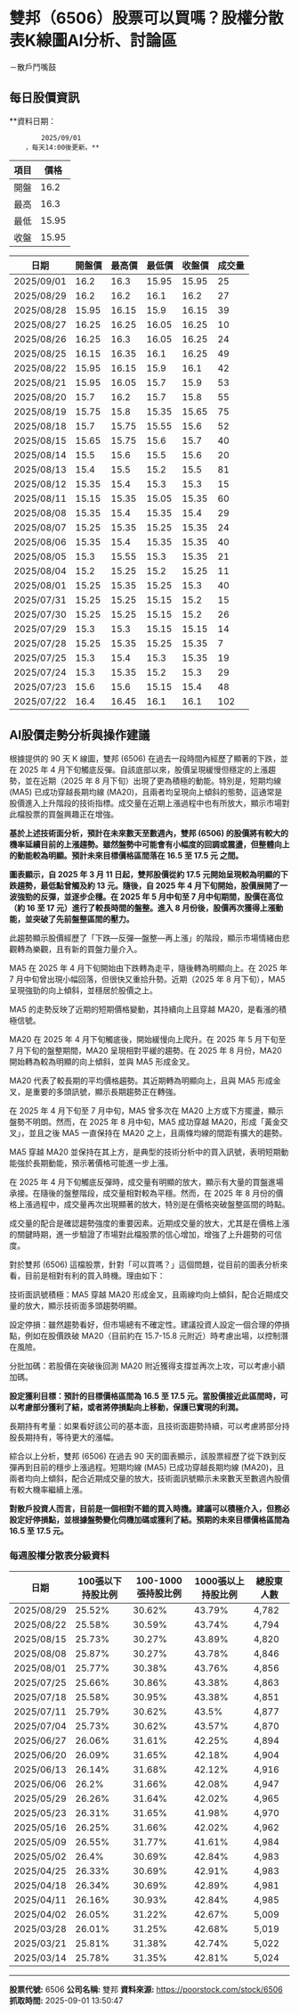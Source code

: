 # 雙邦（6506）股票可以買嗎？股權分散表K線圖AI分析、討論區
－散戶鬥嘴鼓

## 每日股價資訊

**資料日期：
        
            2025/09/01
        ，每天14:00後更新。**

| 項目 | 價格 |
|------|------|
| 開盤 | 16.2 |
| 最高 | 16.3 |
| 最低 | 15.95 |
| 收盤 | 15.95 |

| 日期 | 開盤價 | 最高價 | 最低價 | 收盤價 | 成交量 |
|------|--------|--------|--------|--------|--------|
| 2025/09/01 | 16.2 | 16.3 | 15.95 | 15.95 | 25 |
| 2025/08/29 | 16.2 | 16.2 | 16.1 | 16.2 | 27 |
| 2025/08/28 | 15.95 | 16.15 | 15.9 | 16.15 | 39 |
| 2025/08/27 | 16.25 | 16.25 | 16.05 | 16.25 | 10 |
| 2025/08/26 | 16.25 | 16.3 | 16.05 | 16.25 | 24 |
| 2025/08/25 | 16.15 | 16.35 | 16.1 | 16.25 | 49 |
| 2025/08/22 | 15.95 | 16.15 | 15.9 | 16.1 | 42 |
| 2025/08/21 | 15.95 | 16.05 | 15.7 | 15.9 | 53 |
| 2025/08/20 | 15.7 | 16.2 | 15.7 | 15.8 | 55 |
| 2025/08/19 | 15.75 | 15.8 | 15.35 | 15.65 | 75 |
| 2025/08/18 | 15.7 | 15.75 | 15.55 | 15.6 | 52 |
| 2025/08/15 | 15.65 | 15.75 | 15.6 | 15.7 | 40 |
| 2025/08/14 | 15.5 | 15.6 | 15.5 | 15.6 | 20 |
| 2025/08/13 | 15.4 | 15.5 | 15.2 | 15.5 | 81 |
| 2025/08/12 | 15.35 | 15.4 | 15.3 | 15.3 | 15 |
| 2025/08/11 | 15.15 | 15.35 | 15.05 | 15.35 | 60 |
| 2025/08/08 | 15.35 | 15.4 | 15.35 | 15.4 | 29 |
| 2025/08/07 | 15.25 | 15.35 | 15.25 | 15.35 | 24 |
| 2025/08/06 | 15.35 | 15.4 | 15.35 | 15.35 | 40 |
| 2025/08/05 | 15.3 | 15.55 | 15.3 | 15.35 | 21 |
| 2025/08/04 | 15.2 | 15.25 | 15.2 | 15.25 | 11 |
| 2025/08/01 | 15.25 | 15.35 | 15.25 | 15.3 | 40 |
| 2025/07/31 | 15.25 | 15.25 | 15.15 | 15.2 | 15 |
| 2025/07/30 | 15.25 | 15.25 | 15.15 | 15.2 | 26 |
| 2025/07/29 | 15.3 | 15.3 | 15.15 | 15.15 | 14 |
| 2025/07/28 | 15.25 | 15.35 | 15.25 | 15.35 | 7 |
| 2025/07/25 | 15.3 | 15.4 | 15.3 | 15.35 | 19 |
| 2025/07/24 | 15.3 | 15.35 | 15.2 | 15.3 | 29 |
| 2025/07/23 | 15.6 | 15.6 | 15.15 | 15.4 | 48 |
| 2025/07/22 | 16.4 | 16.45 | 16.1 | 16.1 | 102 |

## AI股價走勢分析與操作建議

根據提供的 90 天 K 線圖，雙邦 (6506) 在過去一段時間內經歷了顯著的下跌，並在 2025 年 4 月下旬觸底反彈。自該底部以來，股價呈現緩慢但穩定的上漲趨勢，並在近期（2025 年 8 月下旬）出現了更為積極的動能。特別是，短期均線 (MA5) 已成功穿越長期均線 (MA20)，且兩者均呈現向上傾斜的態勢，這通常是股價進入上升階段的技術指標。成交量在近期上漲過程中也有所放大，顯示市場對此檔股票的買盤興趣正在增強。

**基於上述技術面分析，預計在未來數天至數週內，雙邦 (6506) 的股價將有較大的機率延續目前的上漲趨勢。雖然盤勢中可能會有小幅度的回調或震盪，但整體向上的動能較為明顯。預計未來目標價格區間落在 16.5 至 17.5 元 之間。**

**圖表顯示，自 2025 年 3 月 11 日起，雙邦股價從約 17.5 元開始呈現較為明顯的下跌趨勢，最低點曾觸及約 13 元。隨後，自 2025 年 4 月下旬開始，股價展開了一波強勁的反彈，並逐步企穩。在 2025 年 5 月中旬至 7 月中旬期間，股價在高位（約 16 至 17 元）進行了較長時間的盤整。進入 8 月份後，股價再次獲得上漲動能，並突破了先前盤整區間的壓力。**

此趨勢顯示股價經歷了「下跌—反彈—盤整—再上漲」的階段，顯示市場情緒由悲觀轉為樂觀，且有新的買盤力量介入。

MA5 在 2025 年 4 月下旬開始由下跌轉為走平，隨後轉為明顯向上。在 2025 年 7 月中旬曾出現小幅回落，但很快又重拾升勢。近期（2025 年 8 月下旬），MA5 呈現強勁的向上傾斜，並穩居於股價之上。

MA5 的走勢反映了近期的短期價格變動，其持續向上且穿越 MA20，是看漲的積極信號。

MA20 在 2025 年 4 月下旬觸底後，開始緩慢向上爬升。在 2025 年 5 月下旬至 7 月下旬的盤整期間，MA20 呈現相對平緩的趨勢。在 2025 年 8 月份，MA20 開始轉為較為明顯的向上傾斜，並與 MA5 形成金叉。

MA20 代表了較長期的平均價格趨勢。其近期轉為明顯向上，且與 MA5 形成金叉，是重要的多頭訊號，顯示長期趨勢正在轉強。

在 2025 年 4 月下旬至 7 月中旬，MA5 曾多次在 MA20 上方或下方擺盪，顯示盤勢不明朗。然而，在 2025 年 8 月中旬，MA5 成功穿越 MA20，形成「黃金交叉」，並且之後 MA5 一直保持在 MA20 之上，且兩條均線的間距有擴大的趨勢。

MA5 穿越 MA20 並保持在其上方，是典型的技術分析中的買入訊號，表明短期動能強於長期動能，預示著價格可能進一步上漲。

在 2025 年 4 月下旬觸底反彈時，成交量有明顯的放大，顯示有大量的買盤進場承接。在隨後的盤整階段，成交量相對較為平穩。然而，在 2025 年 8 月份的價格上漲過程中，成交量再次出現顯著的放大，特別是在價格突破盤整區間的時點。

成交量的配合是確認趨勢強度的重要因素。近期成交量的放大，尤其是在價格上漲的關鍵時期，進一步驗證了市場對此檔股票的信心增加，增強了上升趨勢的可信度。

對於雙邦 (6506) 這檔股票，針對「可以買嗎？」這個問題，從目前的圖表分析來看，目前是相對有利的買入時機。理由如下：

技術面訊號積極：MA5 穿越 MA20 形成金叉，且兩線均向上傾斜，配合近期成交量的放大，顯示技術面多頭趨勢明顯。

設定停損：雖然趨勢看好，但市場總有不確定性。建議投資人設定一個合理的停損點，例如在股價跌破 MA20（目前約在 15.7-15.8 元附近）時考慮出場，以控制潛在風險。

分批加碼：若股價在突破後回測 MA20 附近獲得支撐並再次上攻，可以考慮小額加碼。

**設定獲利目標：預計的目標價格區間為 16.5 至 17.5 元。當股價接近此區間時，可以考慮部分獲利了結，或者將停損點向上移動，保護已實現的利潤。**

長期持有考量：如果看好該公司的基本面，且技術面趨勢持續，可以考慮將部分持股長期持有，等待更大的漲幅。

綜合以上分析，雙邦 (6506) 在過去 90 天的圖表顯示，該股票經歷了從下跌到反彈再到目前的穩步上漲過程。短期均線 (MA5) 已成功穿越長期均線 (MA20)，且兩者均向上傾斜，配合近期成交量的放大，技術面訊號顯示未來數天至數週內股價有較大機率繼續上漲。

**對散戶投資人而言，目前是一個相對不錯的買入時機。建議可以積極介入，但務必設定好停損點，並根據盤勢變化伺機加碼或獲利了結。預期的未來目標價格區間為 16.5 至 17.5 元。**

### 每週股權分散表分級資料

| 日期 | 100張以下持股比例 | 100-1000張持股比例 | 1000張以上持股比例 | 總股東人數 |
|------|-------------------|--------------------|--------------------|----------|
| 2025/08/29 | 25.52% | 30.62% | 43.79% | 4,782 |
| 2025/08/22 | 25.58% | 30.59% | 43.74% | 4,794 |
| 2025/08/15 | 25.73% | 30.27% | 43.89% | 4,820 |
| 2025/08/08 | 25.87% | 30.27% | 43.78% | 4,846 |
| 2025/08/01 | 25.77% | 30.38% | 43.76% | 4,856 |
| 2025/07/25 | 25.66% | 30.86% | 43.38% | 4,863 |
| 2025/07/18 | 25.58% | 30.95% | 43.38% | 4,851 |
| 2025/07/11 | 25.79% | 30.62% | 43.5% | 4,877 |
| 2025/07/04 | 25.73% | 30.62% | 43.57% | 4,870 |
| 2025/06/27 | 26.06% | 31.61% | 42.25% | 4,894 |
| 2025/06/20 | 26.09% | 31.65% | 42.18% | 4,904 |
| 2025/06/13 | 26.14% | 31.68% | 42.12% | 4,916 |
| 2025/06/06 | 26.2% | 31.66% | 42.08% | 4,947 |
| 2025/05/29 | 26.26% | 31.64% | 42.02% | 4,965 |
| 2025/05/23 | 26.31% | 31.65% | 41.98% | 4,970 |
| 2025/05/16 | 26.25% | 31.66% | 42.02% | 4,962 |
| 2025/05/09 | 26.55% | 31.77% | 41.61% | 4,984 |
| 2025/05/02 | 26.4% | 30.69% | 42.84% | 4,983 |
| 2025/04/25 | 26.33% | 30.69% | 42.91% | 4,983 |
| 2025/04/18 | 26.34% | 30.69% | 42.89% | 4,981 |
| 2025/04/11 | 26.16% | 30.93% | 42.84% | 4,985 |
| 2025/04/02 | 26.05% | 31.22% | 42.67% | 5,009 |
| 2025/03/28 | 26.01% | 31.25% | 42.68% | 5,019 |
| 2025/03/21 | 25.81% | 31.38% | 42.74% | 5,022 |
| 2025/03/14 | 25.78% | 31.35% | 42.81% | 5,024 |

---

**股票代號:** 6506
**公司名稱:** 雙邦
**資料來源:** https://poorstock.com/stock/6506
**抓取時間:** 2025-09-01 13:50:47